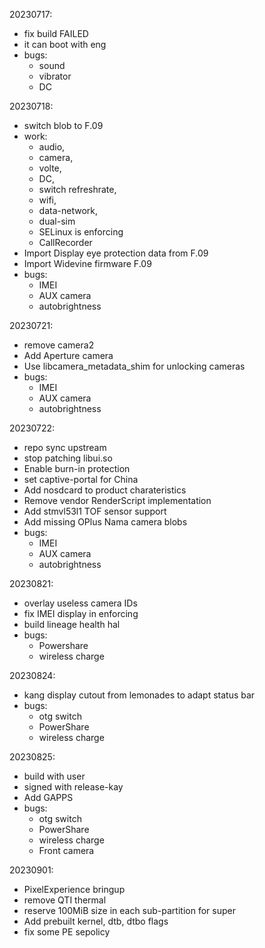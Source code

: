 20230717:
 - fix build FAILED
 - it can boot with eng
 - bugs:
   - sound
   - vibrator
   - DC
 
 20230718:
 - switch blob to F.09
 - work: 
   - audio, 
   - camera, 
   - volte, 
   - DC, 
   - switch refreshrate, 
   - wifi, 
   - data-network, 
   - dual-sim
   - SELinux is enforcing
   - CallRecorder
 - Import Display eye protection data from F.09
 - Import Widevine firmware F.09
 - bugs:
   - IMEI
   - AUX camera
   - autobrightness

20230721:
 - remove camera2
 - Add Aperture camera
 - Use libcamera_metadata_shim for unlocking cameras
 - bugs:
   - IMEI
   - AUX camera
   - autobrightness

20230722:
 - repo sync upstream
 - stop patching libui.so
 - Enable burn-in protection
 - set captive-portal for China
 - Add nosdcard to product charateristics
 - Remove vendor RenderScript implementation
 - Add stmvl53l1 TOF sensor support
 - Add missing OPlus Nama camera blobs 
 - bugs:
   - IMEI
   - AUX camera
   - autobrightness

20230821:
 - overlay useless camera IDs
 - fix IMEI display in enforcing
 - build lineage health hal
 - bugs:
   - Powershare
   - wireless charge

20230824:
 - kang display cutout from lemonades to adapt status bar
 - bugs:
   - otg switch
   - PowerShare
   - wireless charge

20230825:
 - build with user
 - signed with release-kay
 - Add GAPPS
 - bugs:
   - otg switch
   - PowerShare
   - wireless charge
   - Front camera

20230901:
  - PixelExperience bringup
  - remove QTI thermal
  - reserve 100MiB size in each sub-partition for super
  - Add prebuilt kernel, dtb, dtbo flags
  - fix some PE sepolicy 